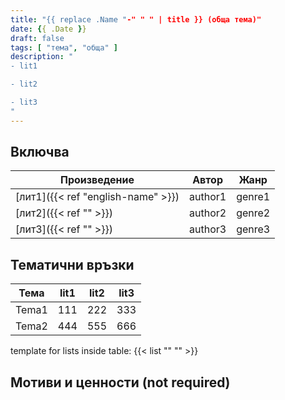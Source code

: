 ```yaml
---
title: "{{ replace .Name "-" " " | title }} (обща тема)"
date: {{ .Date }}
draft: false
tags: [ "тема", "обща" ]
description: "
- lit1

- lit2

- lit3
"
---
```


## Включва

| Произведение | Автор | Жанр |
|--------------|-------|------|
| [лит1]({{< ref "english-name" >}}) | author1 | genre1 |
| [лит2]({{< ref "" >}}) | author2 | genre2 |
| [лит3]({{< ref "" >}}) | author3 | genre3 |

## Тематични връзки

| Тема | lit1 | lit2 | lit3 |
|------|---------------------|-----------------------------|----------------------|
| Tema1 | 111 | 222 | 333 |
| Tema2 | 444 | 555 | 666 |

template for lists inside table:
{{< list "" "" >}}

## Мотиви и ценности (not required)
